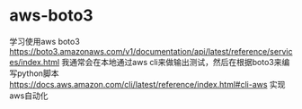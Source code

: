 # aws-boto3
学习使用aws boto3
https://boto3.amazonaws.com/v1/documentation/api/latest/reference/services/index.html
我通常会在本地通过aws cli来做输出测试，然后在根据boto3来编写python脚本
https://docs.aws.amazon.com/cli/latest/reference/index.html#cli-aws
实现aws自动化
